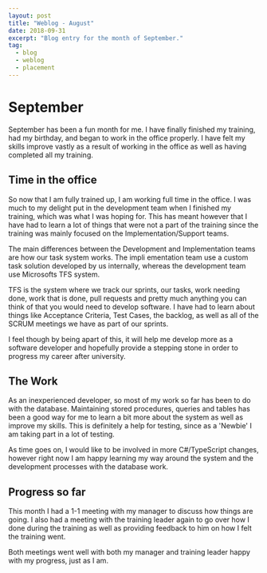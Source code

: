 ```yaml
---
layout: post
title: "Weblog - August"
date: 2018-09-31
excerpt: "Blog entry for the month of September."
tag:
  - blog
  - weblog
  - placement
---
```


# September

September has been a fun month for me. I have finally finished my training, had my birthday, and began to work in the office properly. I have felt my skills improve vastly as a result of working in the office as well as having completed all my training.

## Time in the office

So now that I am fully trained up, I am working full time in the office. I was much to my delight put in the development team when I finished my training, which was what I was hoping for. This has meant however that I have had to learn a lot of things that were not a part of the training since the training was mainly focused on the Implementation/Support teams.

The main differences between the Development and Implementation teams are how our task system works. The impli
ementation team use a custom task solution developed by us internally, whereas the development team use Microsofts TFS system.

TFS is the system where we track our sprints, our tasks, work needing done, work that is done, pull requests and pretty much anything you can think of that you would need to develop software. I have had to learn about things like Acceptance Criteria, Test Cases, the backlog, as well as all of the SCRUM meetings we have as part of our sprints.

I feel though by being apart of this, it will help me develop more as a software developer and hopefully provide a stepping stone in order to progress my career after university.

## The Work

As an inexperienced developer, so most of my work so far has been to do with the database. Maintaining stored procedures, queries and tables has been a good way for me to learn a bit more about the system as well as improve my skills. This is definitely a help for testing, since as a 'Newbie' I am taking part in a lot of testing.

As time goes on, I would like to be involved in more C#/TypeScript changes, however right now I am happy learning my way around the system and the development processes with the database work.

## Progress so far

This month I had a 1-1 meeting with my manager to discuss how things are going. I also had a meeting with the training leader again to go over how I done during the training as well as providing feedback to him on how I felt the training went.

Both meetings went well with both my manager and training leader happy with my progress, just as I am.
